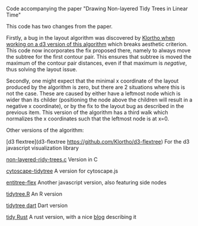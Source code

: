 Code accompanying the paper "Drawing Non-layered Tidy Trees in Linear Time"

This code has two changes from the paper.

Firstly, a bug in the layout algorithm was discovered by [Klortho when working on a d3 version of this algorithm](https://github.com/Klortho/d3-flextree/issues/1) which breaks aesthetic criterion. This code now incorporates the fix proposed there, namely to always move the subtree for the first contour pair. This ensures that subtree is moved the maximum of the contour pair distances, even if that maximum is *negative*, thus solving the layout issue.

Secondly, one might expect that the minimal x coordinate of the layout produced by the algorithm is zero, but there are 2 situations where this is not the case. These are caused by either have a leftmost node which is wider than its childer (positioning the node above the children will result in a negative x coordinate), or by the fix to the layout bug as described in the previous item. This version of the algorithm has a third walk which normalizes the x coordinates such that the leftmost node is at x=0.

Other versions of the algorithm:

[d3 flextree](d3-flextree https://github.com/Klortho/d3-flextree) For the d3 javascript visualization library

[non-layered-ridy-trees.c](https://github.com/massimo-nocentini/non-layered-tidy-trees.c) Version in C

[cytoscape-tidytree](https://github.com/chuckzel/cytoscape-tidytree) A version for cytoscape.js

[entitree-flex](https://github.com/codeledge/entitree-flex) Another javascript version, also featuring side nodes

[tidytree.R](https://github.com/damiendevienne/non-layered-tidy-trees) An R version

[tidytree dart](https://github.com/teodorov/ploeg_tree_layout) Dart version

[tidy Rust](https://github.com/zxch3n/tidy) A rust version, with a nice [blog](https://www.zxch3n.com/tidy/tidy/) describing it


